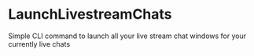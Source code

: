 # LaunchLivestreamChats
Simple CLI command to launch all your live stream chat windows for your currently live chats

